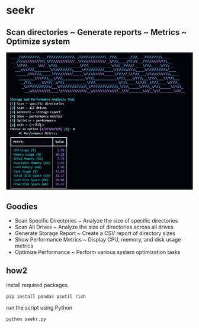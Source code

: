 # seekr

## Scan directories ~ Generate reports ~ Metrics ~ Optimize system

![screen](/seekr/seekr-menu.png)

## Goodies
- Scan Specific Directories ~ Analyze the size of specific directories
- Scan All Drives ~ Analyze the size of directories across all drives
- Generate Storage Report ~ Create a CSV report of directory sizes
- Show Performance Metrics ~ Display CPU, memory, and disk usage metrics
- Optimize Performance ~ Perform various system optimization tasks

## how2

install required packages

    
    pip install pandas psutil rich
    



run the script using Python
```sh
python seekr.py
```

